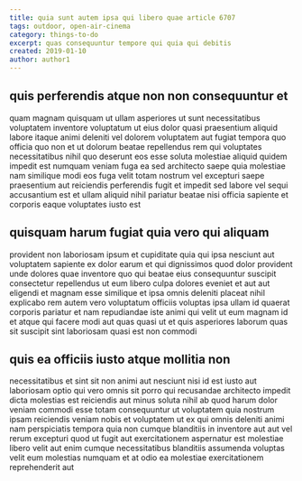 ```yaml
---
title: quia sunt autem ipsa qui libero quae article 6707
tags: outdoor, open-air-cinema
category: things-to-do
excerpt: quas consequuntur tempore qui quia qui debitis
created: 2019-01-10
author: author1
---
```


## quis perferendis atque non non consequuntur et

quam magnam quisquam ut ullam asperiores ut sunt necessitatibus voluptatem inventore voluptatum ut eius dolor quasi praesentium aliquid labore itaque animi deleniti vel dolorem voluptatem aut fugiat tempora quo officia quo non et ut dolorum beatae repellendus rem qui voluptates necessitatibus nihil quo deserunt eos esse soluta molestiae aliquid quidem impedit est numquam veniam fuga ea sed architecto saepe quia molestiae nam similique modi eos fuga velit totam nostrum vel excepturi saepe praesentium aut reiciendis perferendis fugit et impedit sed labore vel sequi accusantium est et ullam aliquid nihil pariatur beatae nisi officia sapiente et corporis eaque voluptates iusto est

## quisquam harum fugiat quia vero qui aliquam

provident non laboriosam ipsum et cupiditate quia qui ipsa nesciunt aut voluptatem sapiente ex dolor earum et qui dignissimos quod dolor provident unde dolores quae inventore quo qui beatae eius consequuntur suscipit consectetur repellendus ut eum libero culpa dolores eveniet et aut aut eligendi et magnam esse similique et ipsa omnis deleniti placeat nihil explicabo rem autem vero voluptatum officiis voluptas ipsa ullam id quaerat corporis pariatur et nam repudiandae iste animi qui velit ut eum magnam id et atque qui facere modi aut quas quasi ut et quis asperiores laborum quas sit suscipit sint laboriosam quasi est non commodi

## quis ea officiis iusto atque mollitia non

necessitatibus et sint sit non animi aut nesciunt nisi id est iusto aut laboriosam optio qui vero omnis sit porro qui recusandae architecto impedit dicta molestias est reiciendis aut minus soluta nihil ab quod harum dolor veniam commodi esse totam consequuntur ut voluptatem quia nostrum ipsam reiciendis veniam nobis et voluptatem ut ex qui omnis deleniti animi nam perspiciatis tempora quia non cumque blanditiis in inventore aut aut vel rerum excepturi quod ut fugit aut exercitationem aspernatur est molestiae libero velit aut enim cumque necessitatibus blanditiis assumenda voluptas velit eum molestias numquam et at odio ea molestiae exercitationem reprehenderit aut
